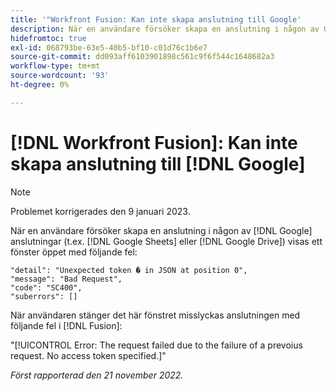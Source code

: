 ```yaml
---
title: '"Workfront Fusion: Kan inte skapa anslutning till Google'
description: När en användare försöker skapa en anslutning i någon av Google-anslutningarna (till exempel Google Sheets eller Google Drive) skapas inte anslutningen och användaren ser olika felmeddelanden.
hidefromtoc: true
exl-id: 068793be-63e5-40b5-bf10-c01d76c1b6e7
source-git-commit: dd093aff6103901898c561c9f6f544c1648682a3
workflow-type: tm+mt
source-wordcount: '93'
ht-degree: 0%

---
```


# [!DNL Workfront Fusion]: Kan inte skapa anslutning till [!DNL Google]

>[!NOTE]
>
>Problemet korrigerades den 9 januari 2023.

När en användare försöker skapa en anslutning i någon av [!DNL Google] anslutningar (t.ex. [!DNL Google Sheets] eller [!DNL Google Drive]) visas ett fönster öppet med följande fel:

```
"detail": "Unexpected token � in JSON at position 0",
"message": "Bad Request",
"code": "SC400",
"suberrors": []
```

När användaren stänger det här fönstret misslyckas anslutningen med följande fel i [!DNL Fusion]:

&quot;[!UICONTROL Error: The request failed due to the failure of a prevoius request. No access token specified.]&quot;

_Först rapporterad den 21 november 2022._
